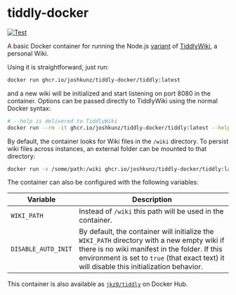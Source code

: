 # tiddly-docker

[![Test](https://github.com/joshkunz/tiddly-docker/actions/workflows/test.yaml/badge.svg?branch=main)](https://github.com/joshkunz/tiddly-docker/actions/workflows/test.yaml)

A basic Docker container for running the Node.js [variant](https://tiddlywiki.com/#Installing%20TiddlyWiki%20on%20Node.js:HelloThere%20GettingStarted%20%5B%5BInstalling%20TiddlyWiki%20on%20Node.js%5D%5D%20Community)
of [TiddlyWiki][], a personal Wiki.

Using it is straightforward, just run:

```bash
docker run ghcr.io/joshkunz/tiddly-docker/tiddly:latest
```

and a new wiki will be initialized and start listening on port 8080 in the
container. Options can be passed directly to TiddlyWiki using the normal
Docker syntax:

```bash
# --help is delivered to TiddlyWiki
docker run --rm -it ghcr.io/joshkunz/tiddly-docker/tiddly:latest --help
```

By default, the container looks for Wiki files in the `/wiki` directory. To
persist wiki files across instances, an external folder can be mounted to
that directory:

```bash
docker run -v /some/path:/wiki ghcr.io/joshkunz/tiddly-docker/tiddly:latest
```

The container can also be configured with the following variables:

| Variable | Description |
| -------- | ----------- |
| `WIKI_PATH` | Instead of `/wiki` this path will be used in the container. |
| `DISABLE_AUTO_INIT` | By default, the container will initialize the `WIKI_PATH` directory with a new empty wiki if there is no wiki manifest in the folder. If this environment is set to `true` (that exact text) it will disable this initialization behavior. |

This container is also available as [`jkz0/tiddly`](https://hub.docker.com/repository/docker/jkz0/tiddly)
on Docker Hub.

[TiddlyWiki]: https://tiddlywiki.com
